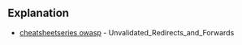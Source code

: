 ## Explanation

* [cheatsheetseries owasp](https://cheatsheetseries.owasp.org/cheatsheets/Unvalidated_Redirects_and_Forwards_Cheat_Sheet.html) - Unvalidated_Redirects_and_Forwards
